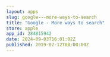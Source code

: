 ```yaml
---
layout: apps
slug: google---more-ways-to-search
title: "Google - More ways to search"
store: apple
app_id: 284815942
date: 2024-09-03T16:01:02Z
published: 2019-02-12T08:00:00Z
---
```

